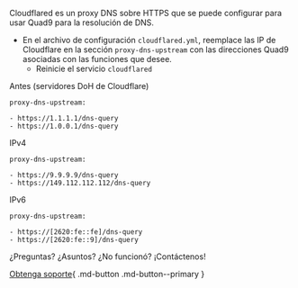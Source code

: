 Cloudflared es un proxy DNS sobre HTTPS que se puede configurar para usar Quad9 para la resolución de DNS.

* En el archivo de configuración `cloudflared.yml`, reemplace las IP de Cloudflare en la sección `proxy-dns-upstream` con las direcciones Quad9 asociadas con las funciones que desee.
     * Reinicie el servicio `cloudflared`
	 
Antes (servidores DoH de Cloudflare)
```
proxy-dns-upstream:

- https://1.1.1.1/dns-query
- https://1.0.0.1/dns-query
```

IPv4
```
proxy-dns-upstream:

- https://9.9.9.9/dns-query
- https://149.112.112.112/dns-query
```

IPv6
```
proxy-dns-upstream:

- https://[2620:fe::fe]/dns-query
- https://[2620:fe::9]/dns-query
```

¿Preguntas? ¿Asuntos? ¿No funcionó? ¡Contáctenos!

[Obtenga soporte](https://quad9.net/support/contact){ .md-button .md-button--primary }